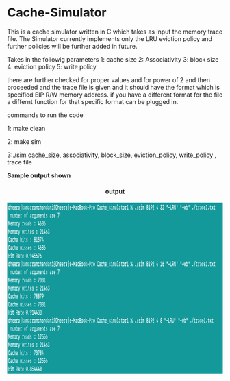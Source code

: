 # Cache-Simulator
This is a cache simulator written in C which takes as input the memory trace file.  The Simulator currently implements only the LRU eviction policy and further policies will be further added in future. 

Takes in the followig parameters 
1: cache size 
2: Associativity 
3: block size 
4: eviction policy 
5: write policy 

there are further checked for proper values and for power of 2 and then proceeded and the trace file is given and it should have the format which is specified   EIP  R/W   memory address.  if you have a different format for the file a differnt function for that specific format can be plugged in.


commands to run the code 

1: make clean 

2: make sim 

3:./sim cache_size,  associativity,  block_size,  eviction_policy, write_policy , trace file



<p> <b> Sample output shown </b> </p>
<div align="center">
 <h4> output</h4>
  <img src="./output1.png" height=400px">
</div>
